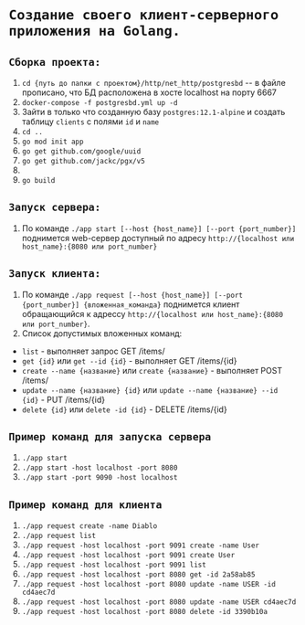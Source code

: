 # `Создание своего клиент-серверного приложения на Golang.`

## `Сборка проекта:`
1) `cd {путь до папки с проектом}/http/net_http/postgresbd` -- в файле прописано, что БД расположена в хосте localhost на порту 6667
2) `docker-compose -f postgresbd.yml up -d`
3) Зайти в только что созданную базу `postgres:12.1-alpine` и создать таблицу `clients` с полями `id` и `name`
4) `cd ..`
5) `go mod init app`
6) `go get github.com/google/uuid`
7) `go get github.com/jackc/pgx/v5`
8) 
9) `go build`

## `Запуск сервера:`
1) По команде `./app start [--host {host_name}] [--port {port_number}]` поднимется web-сервер доступный по адресу `http://{localhost или host_name}:{8080 или port_number}`

## `Запуск клиента:`
1) По команде `./app request [--host {host_name}] [--port {port_number}] {вложенная_команда}` поднимется клиент обращающийся к адрессу `http://{localhost или host_name}:{8080 или port_number}`.
2) Список допустимых вложенных команд:
  - `list` - выполняет запрос GET /items/
  - `get {id}` или `get --id {id}` - выполняет GET /items/{id}
  - `create --name {название}` или `create {название}`  - выполняет POST /items/
  - `update --name {название} {id}` или `update --name {название} --id {id}` - PUT /items/{id}
  - `delete {id}` или `delete -id {id}` - DELETE /items/{id}

## `Пример команд для запуска сервера`
1) `./app start  ` 
2) `./app start -host localhost -port 8080`
3)  `./app start -port 9090 -host localhost`

## `Пример команд для клиента`
1) `./app request create -name Diablo`
2) `./app request list `
3) `./app request -host localhost -port 9091 create -name User`
4) `./app request -host localhost -port 9091 create User`
5) `./app request -host localhost -port 9091 list`
6) `./app request -host localhost -port 8080 get -id 2a58ab85`
7) `./app request -host localhost -port 8080 update -name USER -id cd4aec7d`
8) `./app request -host localhost -port 8080 update -name USER cd4aec7d`
9) `./app request -host localhost -port 8080 delete -id 3390b10a`
